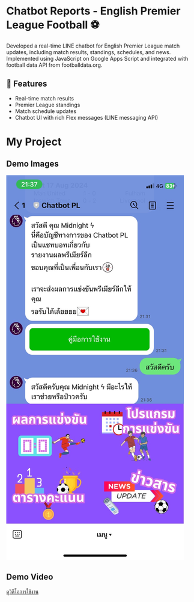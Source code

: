 # Chatbot Reports - English Premier League Football ⚽️

Developed a real-time LINE chatbot for English Premier League match updates, 
including match results, standings, schedules, and news. 
Implemented using JavaScript on Google Apps Script and integrated with football data API from footballdata.org.

## 🚀 Features
- Real-time match results
- Premier League standings
- Match schedule updates
- Chatbot UI with rich Flex messages (LINE messaging API)

# My Project

## Demo Images
![Chatbot Screenshot](./assets/images/S__19390485_0.jpg)

## Demo Video
[ดูวิดีโอการใช้งาน](./assets/videos/chatbot-demo-video.mp4)

